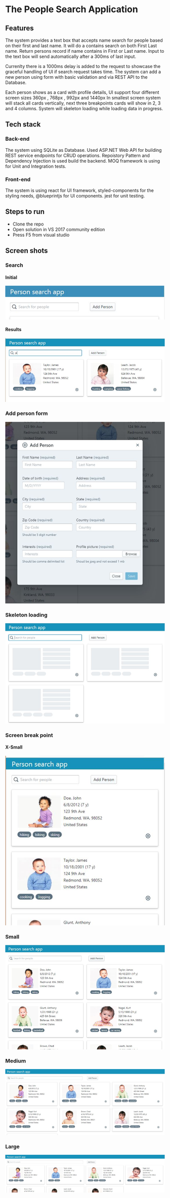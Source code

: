 # The People Search Application
## Features
The system provides a text box that accepts name search for people based on their first and last name. It will do a contains search on both First Last name. Return persons record if name contains in First or Last name. Input to the text box will send automatically after a 300ms of last input.

Currenlty there is a 1000ms delay is added to the request to showcase the graceful handling of UI if search request takes time. The system can add a new person using form with basic validation and via REST API to the Database.

Each person shows as a card with profile details, UI support four different screen sizes 360px , 768px , 992px and 1440px
In smallest screen system will stack all cards vertically, next three breakpoints cards will show in 2, 3 and 4 columns. System will skeleton loading while loading data in progress.

## Tech stack

### Back-end
The system using SQLite as Database. Used ASP.NET Web API for building REST service endpoints for CRUD operations. Repoistory Pattern and Dependency Injection is used build the backend. MOQ framework is using for Unit and Integration tests.

### Front-end
The system is using react for UI framework, styled-components for the styling needs, @blueprintjs for UI components. jest for unit testing.

## Steps to run
- Clone the repo
- Open solution in VS 2017 community edition
- Press F5 from visual studio

## Screen shots

### Search 
#### Initial
![Alt text](snapshots/search.JPG?raw=true "Search")

#### Results
![Alt text](snapshots/search-res1.JPG?raw=true "Search results")

### Add person form 
![Alt text](snapshots/add-person.JPG?raw=true "Add Person")

### Skeleton loading
![Alt text](snapshots/loading.JPG?raw=true "Skeleton loading")

### Screen break point
#### X-Small
![Alt text](snapshots/breakpoint-xsmall.JPG?raw=true "x-small")

### Small
![Alt text](snapshots/breakpoint-small.JPG?raw=true "Small")

### Medium
![Alt text](snapshots/breakpoint-med1.JPG?raw=true "Medium")

### Large
![Alt text](snapshots/breakpoint-lrg.JPG?raw=true "Skeleton loading")




